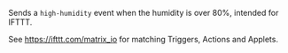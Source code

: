 Sends a `high-humidity` event when the humidity is over 80%, intended for IFTTT.

See https://ifttt.com/matrix_io for matching Triggers, Actions and Applets.